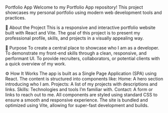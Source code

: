 Portfolio App
Welcome to my Portfolio App repository! This project showcases my personal portfolio using modern web development tools and practices.

🌟 About the Project
This is a responsive and interactive portfolio website built with React and Vite. The goal of this project is to present my professional profile, skills, and projects in a visually appealing way.

🎯 Purpose
To create a central place to showcase who I am as a developer.
To demonstrate my front-end skills through a clean, responsive, and performant UI.
To provide recruiters, collaborators, or potential clients with a quick overview of my work.

⚙️ How It Works
The app is built as a Single Page Application (SPA) using React.
The content is structured into components like:
Home: A hero section introducing who I am.
Projects: A list of my projects with descriptions and links.
Skills: Technologies and tools I’m familiar with.
Contact: A form or links to reach out to me.
All components are styled using standard CSS to ensure a smooth and responsive experience.
The site is bundled and optimized using Vite, allowing for super-fast development and builds.

